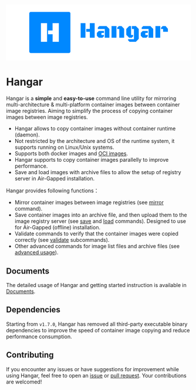 ![](/images/logo.png)

# Hangar

Hangar is a **simple** and **easy-to-use** command line utility for mirroring multi-architecture & multi-platform container images between container image registries. Aiming to simplify the process of copying container images between image registries.

- Hangar allows to copy container images without container runtime (daemon).
- Not restricted by the architecture and OS of the runtime system, it supports running on Linux/Unix systems.
- Supports both docker images and [OCI images](https://github.com/opencontainers/image-spec).
- Hangar supports to copy container images parallelly to improve performance.
- Save and load images with archive files to allow the setup of registry server in Air-Gapped installation.

Hangar provides following functions：

- Mirror container images between image registries (see [mirror](/docs/mirror/mirror) command).
- Save container images into an archive file, and then upload them to the image registry server (see [save](/docs/save/save) and [load](/docs/load/load) commands). Designed to use for Air-Gapped (offline) installation.
- Validate commands to verify that the container images were copied correctly (see [validate](/docs/advanced-usage/validate) subcommands).
- Other advanced commands for image list files and archive files (see [advanced usage](/docs/advanced-usage/)).

## Documents

The detailed usage of Hangar and getting started instruction is available in [Documents](/docs/).

## Dependencies

Starting from `v1.7.0`, Hangar has removed all third-party executable binary dependencies to improve the speed of container image copying and reduce performance consumption.

## Contributing

If you encounter any issues or have suggestions for improvement while using Hangar, feel free to open an [issue](https://github.com/cnrancher/hangar/issues) or [pull request](https://github.com/cnrancher/hangar/pulls). Your contributions are welcomed!
